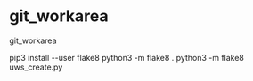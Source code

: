 # git_workarea
git_workarea

pip3 install --user flake8
python3 -m flake8 .
python3 -m flake8 uws_create.py

